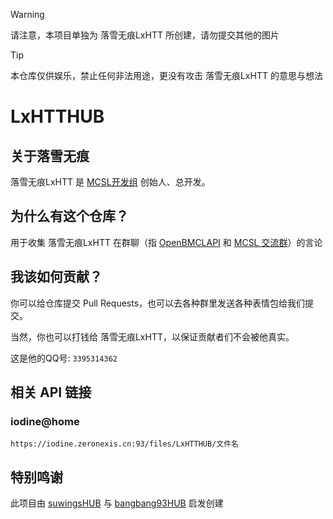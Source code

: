 > [!WARNING]
> 请注意，本项目单独为 落雪无痕LxHTT 所创建，请勿提交其他的图片

> [!TIP]
> 本仓库仅供娱乐，禁止任何非法用途，更没有攻击 落雪无痕LxHTT 的意思与想法

# LxHTTHUB
## 关于落雪无痕
落雪无痕LxHTT 是 [MCSL开发组](https://github.com/MCSLTeam) 创始人、总开发。

## 为什么有这个仓库？
用于收集 落雪无痕LxHTT 在群聊（指 [OpenBMCLAPI](https://qm.qq.com/q/nplxWhJoxW) 和 [MCSL 交流群](https://jq.qq.com/?_wv=1027&k=x2ISlviQ)）的言论

## 我该如何贡献？
你可以给仓库提交 Pull Requests，也可以去各种群里发送各种表情包给我们提交。

当然，你也可以打钱给 落雪无痕LxHTT，以保证贡献者们不会被他真实。

这是他的QQ号: ``3395314362``

## 相关 API 链接
### iodine@home
```
https://iodine.zeronexis.cn:93/files/LxHTTHUB/文件名
```

## 特别鸣谢
此项目由 [suwingsHUB](https://github.com/liyxii/suwingsHUB) 与 [bangbang93HUB](https://github.com/Mxmilu666/bangbang93HUB) 启发创建
